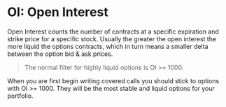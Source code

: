 # OI: Open Interest
Open Interest counts the number of contracts at a specific expiration and strike price for a specific stock.  Usually the greater the open interest the more liquid the options contracts, which in turn means a smaller delta between the option bid & ask prices.  

> The normal filter for highly liquid options is OI >= 1000.  

When you are first begin writing covered calls you should stick to options with OI >= 1000.  They will be the most stable and liquid options for your portfolio.
